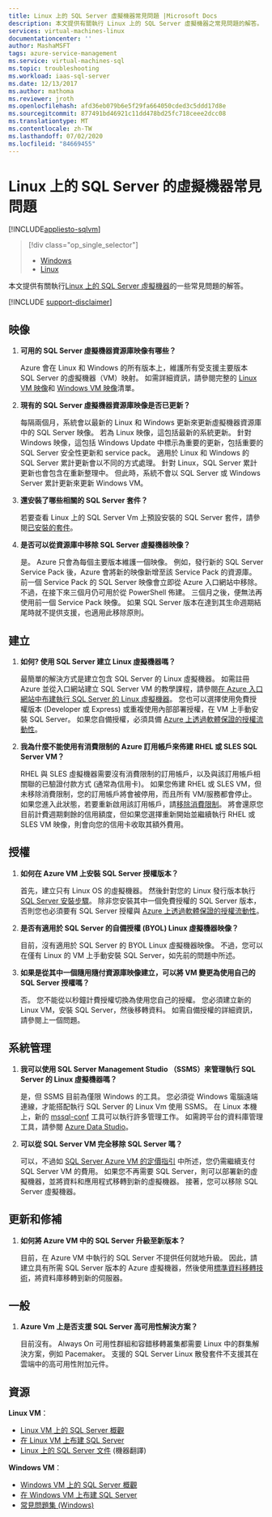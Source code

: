 ```yaml
---
title: Linux 上的 SQL Server 虛擬機器常見問題 |Microsoft Docs
description: 本文提供有關執行 Linux 上的 SQL Server 虛擬機器之常見問題的解答。
services: virtual-machines-linux
documentationcenter: ''
author: MashaMSFT
tags: azure-service-management
ms.service: virtual-machines-sql
ms.topic: troubleshooting
ms.workload: iaas-sql-server
ms.date: 12/13/2017
ms.author: mathoma
ms.reviewer: jroth
ms.openlocfilehash: afd36eb079b6e5f29fa664050cded3c5ddd17d8e
ms.sourcegitcommit: 877491bd46921c11dd478bd25fc718ceee2dcc08
ms.translationtype: MT
ms.contentlocale: zh-TW
ms.lasthandoff: 07/02/2020
ms.locfileid: "84669455"
---
```

# <a name="frequently-asked-questions-for-sql-server-on-linux-virtual-machines"></a>Linux 上的 SQL Server 的虛擬機器常見問題
[!INCLUDE[appliesto-sqlvm](../../includes/appliesto-sqlvm.md)]

> [!div class="op_single_selector"]
> * [Windows](../windows/frequently-asked-questions-faq.md)
> * [Linux](frequently-asked-questions-faq.md)

本文提供有關執行[Linux 上的 SQL Server 虛擬機器](sql-server-on-linux-vm-what-is-iaas-overview.md)的一些常見問題的解答。

[!INCLUDE [support-disclaimer](../../../../includes/support-disclaimer.md)]

## <a name="images"></a><a id="images"></a> 映像

1. **可用的 SQL Server 虛擬機器資源庫映像有哪些？**

   Azure 會在 Linux 和 Windows 的所有版本上，維護所有受支援主要版本 SQL Server 的虛擬機器（VM）映射。 如需詳細資訊，請參閱完整的 [Linux VM 映像](sql-server-on-linux-vm-what-is-iaas-overview.md#create)和 [Windows VM 映像](../windows/sql-server-on-azure-vm-iaas-what-is-overview.md#payasyougo)清單。

1. **現有的 SQL Server 虛擬機器資源庫映像是否已更新？**

   每隔兩個月，系統會以最新的 Linux 和 Windows 更新來更新虛擬機器資源庫中的 SQL Server 映像。 若為 Linux 映像，這包括最新的系統更新。 針對 Windows 映像，這包括 Windows Update 中標示為重要的更新，包括重要的 SQL Server 安全性更新和 service pack。 適用於 Linux 和 Windows 的 SQL Server 累計更新會以不同的方式處理。 針對 Linux，SQL Server 累計更新也會包含在重新整理中。 但此時，系統不會以 SQL Server 或 Windows Server 累計更新來更新 Windows VM。

1. **還安裝了哪些相關的 SQL Server 套件？**

   若要查看 Linux 上的 SQL Server Vm 上預設安裝的 SQL Server 套件，請參閱[已安裝的套件](sql-server-on-linux-vm-what-is-iaas-overview.md#packages)。

1. **是否可以從資源庫中移除 SQL Server 虛擬機器映像？**

   是。 Azure 只會為每個主要版本維護一個映像。 例如，發行新的 SQL Server Service Pack 後，Azure 會將新的映像新增至該 Service Pack 的資源庫。 前一個 Service Pack 的 SQL Server 映像會立即從 Azure 入口網站中移除。 不過，在接下來三個月仍可用於從 PowerShell 佈建。 三個月之後，便無法再使用前一個 Service Pack 映像。 如果 SQL Server 版本在達到其生命週期結尾時就不提供支援，也適用此移除原則。

## <a name="creation"></a>建立

1. **如何? 使用 SQL Server 建立 Linux 虛擬機器嗎？**

   最簡單的解決方式是建立包含 SQL Server 的 Linux 虛擬機器。 如需註冊 Azure 並從入口網站建立 SQL Server VM 的教學課程，請參閱[在 Azure 入口網站中布建執行 SQL Server 的 Linux 虛擬機器](sql-vm-create-portal-quickstart.md)。 您也可以選擇使用免費授權版本 (Developer 或 Express) 或重複使用內部部署授權，在 VM 上手動安裝 SQL Server。 如果您自備授權，必須具備 [Azure 上透過軟體保證的授權流動性](https://azure.microsoft.com/pricing/license-mobility)。

1. **我為什麼不能使用有消費限制的 Azure 訂用帳戶來佈建 RHEL 或 SLES SQL Server VM？**

   RHEL 與 SLES 虛擬機器需要沒有消費限制的訂用帳戶，以及與該訂用帳戶相關聯的已驗證付款方式 (通常為信用卡)。 如果您佈建 RHEL 或 SLES VM，但未移除消費限制，您的訂用帳戶將會被停用，而且所有 VM/服務都會停止。 如果您進入此狀態，若要重新啟用該訂用帳戶，請[移除消費限制](https://account.windowsazure.com/subscriptions)。 將會還原您目前計費週期剩餘的信用額度，但如果您選擇重新開始並繼續執行 RHEL 或 SLES VM 映像，則會向您的信用卡收取其額外費用。

## <a name="licensing"></a>授權

1. **如何在 Azure VM 上安裝 SQL Server 授權版本？**

   首先，建立只有 Linux OS 的虛擬機器。 然後針對您的 Linux 發行版本執行 [SQL Server 安裝步驟](https://docs.microsoft.com/sql/linux/sql-server-linux-setup#platforms)。 除非您安裝其中一個免費授權的 SQL Server 版本，否則您也必須要有 SQL Server 授權與 [Azure 上透過軟體保證的授權流動性](https://azure.microsoft.com/pricing/license-mobility/)。

1. **是否有適用於 SQL Server 的自備授權 (BYOL) Linux 虛擬機器映像？**

   目前，沒有適用於 SQL Server 的 BYOL Linux 虛擬機器映像。 不過，您可以在僅有 Linux 的 VM 上手動安裝 SQL Server，如先前的問題中所述。

1. **如果是從其中一個隨用隨付資源庫映像建立，可以將 VM 變更為使用自己的 SQL Server 授權嗎？**

   否。 您不能從以秒鐘計費授權切換為使用您自己的授權。 您必須建立新的 Linux VM，安裝 SQL Server，然後移轉資料。 如需自備授權的詳細資訊，請參閱上一個問題。

## <a name="administration"></a>系統管理

1. **我可以使用 SQL Server Management Studio （SSMS）來管理執行 SQL Server 的 Linux 虛擬機器嗎？**

   是，但 SSMS 目前為僅限 Windows 的工具。 您必須從 Windows 電腦遠端連線，才能搭配執行 SQL Server 的 Linux Vm 使用 SSMS。 在 Linux 本機上，新的 [mssql-conf](https://docs.microsoft.com/sql/linux/sql-server-linux-configure-mssql-conf) 工具可以執行許多管理工作。 如需跨平台的資料庫管理工具，請參閱 [Azure Data Studio](https://docs.microsoft.com/sql/azure-data-studio/what-is)。

1. **可以從 SQL Server VM 完全移除 SQL Server 嗎？**

   可以，不過如 [SQL Server Azure VM 的定價指引](../windows/pricing-guidance.md?toc=%2fazure%2fvirtual-machines%2flinux%2fsql%2ftoc.json) 中所述，您仍需繼續支付 SQL Server VM 的費用。 如果您不再需要 SQL Server，則可以部署新的虛擬機器，並將資料和應用程式移轉到新的虛擬機器。 接著，您可以移除 SQL Server 虛擬機器。

## <a name="updating-and-patching"></a>更新和修補

1. **如何將 Azure VM 中的 SQL Server 升級至新版本？**

   目前，在 Azure VM 中執行的 SQL Server 不提供任何就地升級。 因此，請建立具有所需 SQL Server 版本的 Azure 虛擬機器，然後使用[標準資料移轉技術](https://docs.microsoft.com/sql/linux/sql-server-linux-migrate-overview)，將資料庫移轉到新的伺服器。

## <a name="general"></a>一般

1. **Azure Vm 上是否支援 SQL Server 高可用性解決方案？**

   目前沒有。 Always On 可用性群組和容錯移轉叢集都需要 Linux 中的群集解決方案，例如 Pacemaker。 支援的 SQL Server Linux 散發套件不支援其在雲端中的高可用性附加元件。

## <a name="resources"></a>資源

**Linux VM**：

* [Linux VM 上的 SQL Server 概觀](sql-server-on-linux-vm-what-is-iaas-overview.md)
* [在 Linux VM 上布建 SQL Server](sql-vm-create-portal-quickstart.md)
* [Linux 上的 SQL Server 文件](https://docs.microsoft.com/sql/linux/sql-server-linux-overview) \(機器翻譯\)

**Windows VM**：

* [Windows VM 上的 SQL Server 概觀](../windows/sql-server-on-azure-vm-iaas-what-is-overview.md)
* [在 Windows VM 上布建 SQL Server](../windows/sql-vm-create-portal-quickstart.md)
* [常見問題集 (Windows)](../windows/frequently-asked-questions-faq.md)
